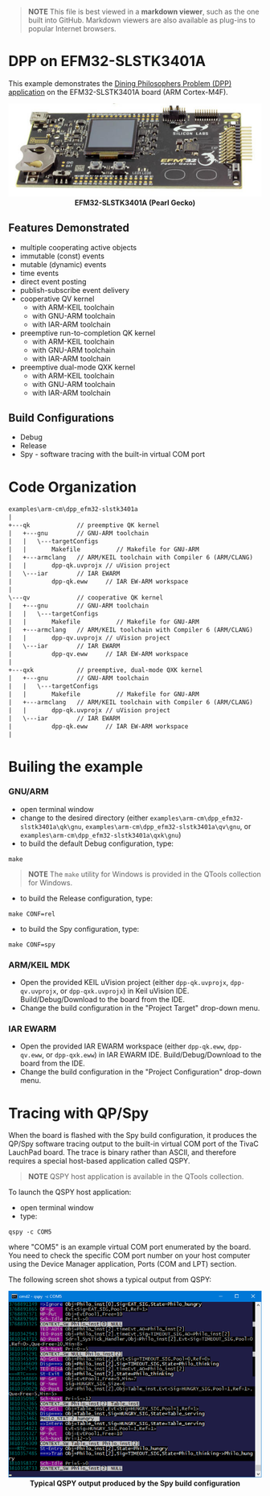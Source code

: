 > **NOTE**
This file is best viewed in a **markdown viewer**, such as the one built into GitHub. Markdown viewers are also available as plug-ins to popular Internet browsers.

# DPP on EFM32-SLSTK3401A
This example demonstrates the [Dining Philosophers Problem (DPP) application](https://www.state-machine.com/qpc/tut_dpp.html) on the EFM32-SLSTK3401A board (ARM Cortex-M4F).

<p align="center">
<img src="./efm32-slstk3401a.jpg"/><br>
<b>EFM32-SLSTK3401A (Pearl Gecko)</b>
</p>

## Features Demonstrated
- multiple cooperating active objects
- immutable (const) events
- mutable (dynamic) events
- time events
- direct event posting
- publish-subscribe event delivery
- cooperative QV kernel
  + with ARM-KEIL toolchain
  + with GNU-ARM toolchain
  + with IAR-ARM toolchain
- preemptive run-to-completion QK kernel
  + with ARM-KEIL toolchain
  + with GNU-ARM toolchain
  + with IAR-ARM toolchain
- preemptive dual-mode QXK kernel
  + with ARM-KEIL toolchain
  + with GNU-ARM toolchain
  + with IAR-ARM toolchain

## Build Configurations
- Debug
- Release
- Spy - software tracing with the built-in virtual COM port

# Code Organization
```
examples\arm-cm\dpp_efm32-slstk3401a
|
+---qk             // preemptive QK kernel
|   +---gnu        // GNU-ARM toolchain
|   |   \---targetConfigs
|   |       Makefile          // Makefile for GNU-ARM
|   +---armclang   // ARM/KEIL toolchain with Compiler 6 (ARM/CLANG)
|   |       dpp-qk.uvprojx // uVision project
|   \---iar        // IAR EWARM
|           dpp-qk.eww     // IAR EW-ARM workspace
|
\---qv             // cooperative QK kernel
|   +---gnu        // GNU-ARM toolchain
|   |   \---targetConfigs
|   |       Makefile          // Makefile for GNU-ARM
|   +---armclang   // ARM/KEIL toolchain with Compiler 6 (ARM/CLANG)
|   |       dpp-qv.uvprojx // uVision project
|   \---iar        // IAR EWARM
|           dpp-qv.eww     // IAR EW-ARM workspace
|
+---qxk            // preemptive, dual-mode QXK kernel
|   +---gnu        // GNU-ARM toolchain
|   |   \---targetConfigs
|   |       Makefile          // Makefile for GNU-ARM
|   +---armclang   // ARM/KEIL toolchain with Compiler 6 (ARM/CLANG)
|   |       dpp-qk.uvprojx // uVision project
|   \---iar        // IAR EWARM
|           dpp-qk.eww     // IAR EW-ARM workspace
|
```

# Builing the example

### GNU/ARM
- open terminal window
- change to the desired directory (either `examples\arm-cm\dpp_efm32-slstk3401a\qk\gnu`, `examples\arm-cm\dpp_efm32-slstk3401a\qv\gnu`, or `examples\arm-cm\dpp_efm32-slstk3401a\qxk\gnu`)
- to build the default Debug configuration, type:

```
make
```

> **NOTE**
The `make` utility for Windows is provided in the QTools collection for Windows.

- to build the Release configuration, type:

```
make CONF=rel
```

- to build the Spy configuration, type:

```
make CONF=spy
```


### ARM/KEIL MDK
- Open the provided KEIL uVision project (either `dpp-qk.uvprojx`, `dpp-qv.uvprojx`, or `dpp-qxk.uvprojx`)
in Keil uVision IDE. Build/Debug/Download to the board from the IDE.
- Change the build configuration in the "Project Target" drop-down menu.


### IAR EWARM
- Open the provided IAR EWARM workspace (either `dpp-qk.eww`, `dpp-qv.eww`, or `dpp-qxk.eww`)
in IAR EWARM IDE. Build/Debug/Download to the board from the IDE.
- Change the build configuration in the "Project Configuration" drop-down menu.


# Tracing with QP/Spy
When the board is flashed with the Spy build configuration, it produces the QP/Spy software tracing output to the built-in virtual COM port of the TivaC LauchPad board. The trace is binary rather than ASCII, and therefore requires a special host-based application called QSPY.

> **NOTE** QSPY host application is available in the QTools collection.

To launch the QSPY host application:
- open terminal window
- type:

```
qspy -c COM5
```

where "COM5" is an example virtual COM port enumerated by the board. You need to check the specific COM port number on your host computer using the Device Manager application, Ports (COM and LPT) section.


The following screen shot shows a typical output from QSPY:

<p align="center">
<img src="./qspy-output.png"/><br>
<b>Typical QSPY output produced by the Spy build configuration</b>
</p>

